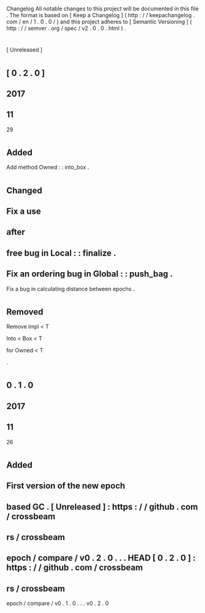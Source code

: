 #
Changelog
All
notable
changes
to
this
project
will
be
documented
in
this
file
.
The
format
is
based
on
[
Keep
a
Changelog
]
(
http
:
/
/
keepachangelog
.
com
/
en
/
1
.
0
.
0
/
)
and
this
project
adheres
to
[
Semantic
Versioning
]
(
http
:
/
/
semver
.
org
/
spec
/
v2
.
0
.
0
.
html
)
.
#
#
[
Unreleased
]
#
#
[
0
.
2
.
0
]
-
2017
-
11
-
29
#
#
#
Added
-
Add
method
Owned
:
:
into_box
.
#
#
#
Changed
-
Fix
a
use
-
after
-
free
bug
in
Local
:
:
finalize
.
-
Fix
an
ordering
bug
in
Global
:
:
push_bag
.
-
Fix
a
bug
in
calculating
distance
between
epochs
.
#
#
#
Removed
-
Remove
impl
<
T
>
Into
<
Box
<
T
>
>
for
Owned
<
T
>
.
#
#
0
.
1
.
0
-
2017
-
11
-
26
#
#
#
Added
-
First
version
of
the
new
epoch
-
based
GC
.
[
Unreleased
]
:
https
:
/
/
github
.
com
/
crossbeam
-
rs
/
crossbeam
-
epoch
/
compare
/
v0
.
2
.
0
.
.
.
HEAD
[
0
.
2
.
0
]
:
https
:
/
/
github
.
com
/
crossbeam
-
rs
/
crossbeam
-
epoch
/
compare
/
v0
.
1
.
0
.
.
.
v0
.
2
.
0
